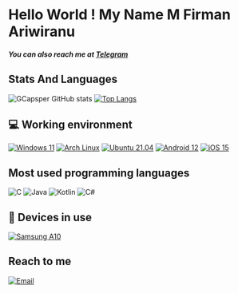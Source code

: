 # Hello World ! My Name M Firman Ariwiranu 
##### You can also reach me at <a href="https://t.me/Casperboths">Telegram</a>

##  Stats And Languages

![GCapsper GitHub stats](https://github-readme-stats.vercel.app/api?username=GCapsper&show_icons=true&count_private=true&theme=darcula&hide_border=true&hide=issues,contribs&bg_color=00000000) [![Top Langs](https://github-readme-stats.vercel.app/api/top-langs/?username=GCapsper&layout=compact&hide_border=true&theme=darcula&bg_color=00000000&langs_count=6&hide=jupyter%20notebook,tex,css,php)](https://github.com/GCapsper/github-readme-stats)

## 💻 Working environment
[![Windows 11](https://img.shields.io/badge/Windows%2011-00adef?style=flat-square&logo=windows&logoColor=ffffff)](https://www.microsoft.com/en-us/windows/windows-11)
[![Arch Linux](https://img.shields.io/badge/Arch%20Linux-1793d0?style=flat-square&logo=arch-linux&logoColor=ffffff)](https://archlinux.org)
[![Ubuntu 21.04](https://img.shields.io/badge/Ubuntu%2021%2e04-dd4814?style=flat-square&logo=ubuntu&logoColor=ffffff)](https://releases.ubuntu.com/21.04/)
[![Android 12](https://img.shields.io/badge/Android%2012-3ddc84?style=flat-square&logo=android&logoColor=ffffff)](https://www.android.com/android-12/)
[![iOS 15](https://img.shields.io/badge/iOS%2015-4f4f4f?style=flat-square&logo=ios&logoColor=ffffff)](https://www.apple.com/ios/ios-15/)

## Most used programming languages
![C](https://img.shields.io/badge/-C-00599c?style=flat-square&logo=C&logoColor=fff)
![Java](https://img.shields.io/badge/-Java-cd6839?style=flat-square&logo=Java&logoColor=fff)
![Kotlin](https://img.shields.io/badge/-Kotlin-7f52ff?style=flat-square&logo=kotlin&logoColor=fff)
![C#](https://img.shields.io/badge/-C%23-008b45?style=flat-square&logo=csharp&logoColor=fff)

## 📱 Devices in use
[![Samsung A10](https://img.shields.io/badge/Samsung%20A%2010-fd4900?style=flat-square&logo=xiaomi&logoColor=ffffff)](https://www.mi.com/global/redmi-note-7/)

## Reach to me
[![Email](https://img.shields.io/badge/fir%40man%2ari-3873C4?style=flat-square&logo=gmail&logoColor=ffffff)](mailto:firmanariwiranu@gmail.com)
